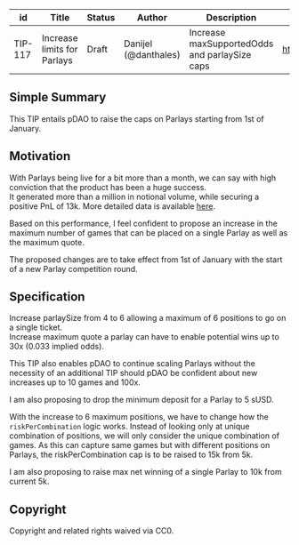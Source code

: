 | id | Title | Status | Author | Description | Discussions to | Created |
| ----------- | ----------- | ----------- | ----------- | ----------- | ----------- | ----------- |
| TIP-117 | Increase limits for Parlays| Draft | Danijel (@danthales) | Increase maxSupportedOdds and parlaySize caps | https://discord.gg/thales | 2022-12-17
 
## Simple Summary
 
This TIP entails pDAO to raise the caps on Parlays starting from 1st of January.
 
## Motivation

With Parlays being live for a bit more than a month, we can say with high conviction that the product has been a huge success.  
It generated more than a million in notional volume, while securing a positive PnL of 13k.  More detailed data is available [here](https://dune.com/leifu/parlay-market-dashboard).  

Based on this performance, I feel confident to propose an increase in the maximum number of games that can be placed on a single Parlay as well as the maximum quote.  

The proposed changes are to take effect from 1st of January with the start of a new Parlay competition round. 
    
## Specification
Increase parlaySize from 4 to 6 allowing a maximum of 6 positions to go on a single ticket.  
Increase maximum quote a parlay can have to enable potential wins up to 30x (0.033 implied odds). 

This TIP also enables pDAO to continue scaling Parlays without the necessity of an additional TIP should pDAO be confident about new increases up to 10 games and 100x.

I am also proposing to drop the minimum deposit for a Parlay to 5 sUSD.

With the increase to 6 maximum positions, we have to change how the `riskPerCombination` logic works. Instead of looking only at unique combination of positions, we will only consider the unique combination of games. As this can capture same games but with different positions on Parlays, the riskPerCombination cap is to be raised to 15k from 5k.  

I am also proposing to raise max net winning of a single Parlay to 10k from current 5k.
 
## Copyright
 
Copyright and related rights waived via CC0.

